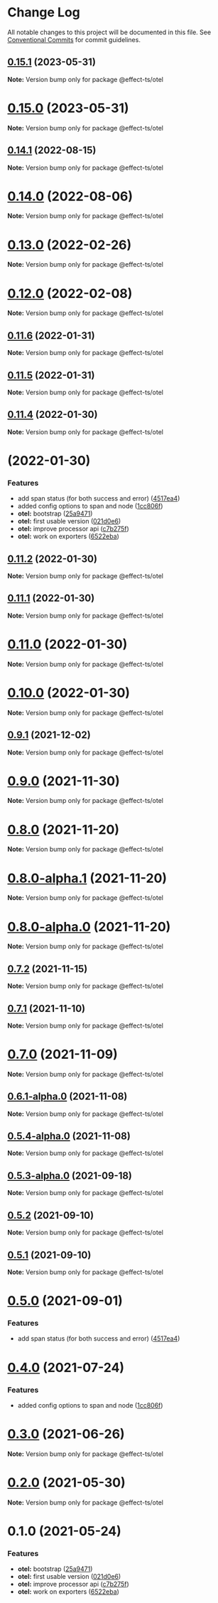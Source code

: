 # Change Log

All notable changes to this project will be documented in this file.
See [Conventional Commits](https://conventionalcommits.org) for commit guidelines.

## [0.15.1](https://github.com/Effect-TS/otel/compare/@effect-ts/otel@0.15.0...@effect-ts/otel@0.15.1) (2023-05-31)

**Note:** Version bump only for package @effect-ts/otel





# [0.15.0](https://github.com/Effect-TS/otel/compare/@effect-ts/otel@0.14.1...@effect-ts/otel@0.15.0) (2023-05-31)

**Note:** Version bump only for package @effect-ts/otel





## [0.14.1](https://github.com/Effect-TS/otel/compare/@effect-ts/otel@0.14.0...@effect-ts/otel@0.14.1) (2022-08-15)

**Note:** Version bump only for package @effect-ts/otel





# [0.14.0](https://github.com/Effect-TS/otel/compare/@effect-ts/otel@0.13.0...@effect-ts/otel@0.14.0) (2022-08-06)

**Note:** Version bump only for package @effect-ts/otel





# [0.13.0](https://github.com/Effect-TS/otel/compare/@effect-ts/otel@0.12.0...@effect-ts/otel@0.13.0) (2022-02-26)

**Note:** Version bump only for package @effect-ts/otel





# [0.12.0](https://github.com/Effect-TS/otel/compare/@effect-ts/otel@0.11.6...@effect-ts/otel@0.12.0) (2022-02-08)

**Note:** Version bump only for package @effect-ts/otel





## [0.11.6](https://github.com/Effect-TS/otel/compare/@effect-ts/otel@0.11.5...@effect-ts/otel@0.11.6) (2022-01-31)

**Note:** Version bump only for package @effect-ts/otel





## [0.11.5](https://github.com/Effect-TS/otel/compare/@effect-ts/otel@0.11.4...@effect-ts/otel@0.11.5) (2022-01-31)

**Note:** Version bump only for package @effect-ts/otel





## [0.11.4](https://github.com/Effect-TS/otel/compare/@effect-ts/otel@0.11.2...@effect-ts/otel@0.11.4) (2022-01-30)

**Note:** Version bump only for package @effect-ts/otel





#  (2022-01-30)


### Features

* add span status (for both success and error) ([4517ea4](https://github.com/Effect-TS/otel/commit/4517ea4f3ff96ec9a5815b1fab0e66ea3d105ebe))
* added config options to span and node ([1cc806f](https://github.com/Effect-TS/otel/commit/1cc806f8a16d779faca32603af7ee3bff5f32b98))
* **otel:** bootstrap ([25a9471](https://github.com/Effect-TS/otel/commit/25a947104563917279c038077060ff924f772fb1))
* **otel:** first usable version ([021d0e6](https://github.com/Effect-TS/otel/commit/021d0e66f8ba4173e1f42057ed2b306c68854982))
* **otel:** improve processor api ([c7b275f](https://github.com/Effect-TS/otel/commit/c7b275f0f000ca60c374ed1046d286a9ed8e6a21))
* **otel:** work on exporters ([6522eba](https://github.com/Effect-TS/otel/commit/6522eba66e71035b53aa96404977f89ff0210028))





## [0.11.2](https://github.com/Effect-TS/otel/compare/@effect-ts/otel@0.11.1...@effect-ts/otel@0.11.2) (2022-01-30)

**Note:** Version bump only for package @effect-ts/otel





## [0.11.1](https://github.com/Effect-TS/otel/compare/@effect-ts/otel@0.11.0...@effect-ts/otel@0.11.1) (2022-01-30)

**Note:** Version bump only for package @effect-ts/otel





# [0.11.0](https://github.com/Effect-TS/otel/compare/@effect-ts/otel@0.9.1...@effect-ts/otel@0.11.0) (2022-01-30)

**Note:** Version bump only for package @effect-ts/otel





# [0.10.0](https://github.com/Effect-TS/otel/compare/@effect-ts/otel@0.9.1...@effect-ts/otel@0.10.0) (2022-01-30)

**Note:** Version bump only for package @effect-ts/otel





## [0.9.1](https://github.com/Effect-TS/otel/compare/@effect-ts/otel@0.9.0...@effect-ts/otel@0.9.1) (2021-12-02)

**Note:** Version bump only for package @effect-ts/otel





# [0.9.0](https://github.com/Effect-TS/otel/compare/@effect-ts/otel@0.8.0...@effect-ts/otel@0.9.0) (2021-11-30)

**Note:** Version bump only for package @effect-ts/otel





# [0.8.0](https://github.com/Effect-TS/otel/compare/@effect-ts/otel@0.7.2...@effect-ts/otel@0.8.0) (2021-11-20)

**Note:** Version bump only for package @effect-ts/otel





# [0.8.0-alpha.1](https://github.com/Effect-TS/otel/compare/@effect-ts/otel@0.9.0-alpha.0...@effect-ts/otel@0.8.0-alpha.1) (2021-11-20)

**Note:** Version bump only for package @effect-ts/otel





# [0.8.0-alpha.0](https://github.com/Effect-TS/otel/compare/@effect-ts/otel@0.7.2...@effect-ts/otel@0.8.0-alpha.0) (2021-11-20)

**Note:** Version bump only for package @effect-ts/otel





## [0.7.2](https://github.com/Effect-TS/otel/compare/@effect-ts/otel@0.7.1...@effect-ts/otel@0.7.2) (2021-11-15)

**Note:** Version bump only for package @effect-ts/otel





## [0.7.1](https://github.com/Effect-TS/otel/compare/@effect-ts/otel@0.7.0...@effect-ts/otel@0.7.1) (2021-11-10)

**Note:** Version bump only for package @effect-ts/otel





# [0.7.0](https://github.com/Effect-TS/otel/compare/@effect-ts/otel@0.6.1-alpha.0...@effect-ts/otel@0.7.0) (2021-11-09)

**Note:** Version bump only for package @effect-ts/otel





## [0.6.1-alpha.0](https://github.com/Effect-TS/otel/compare/@effect-ts/otel@0.5.4-alpha.0...@effect-ts/otel@0.6.1-alpha.0) (2021-11-08)

**Note:** Version bump only for package @effect-ts/otel





## [0.5.4-alpha.0](https://github.com/Effect-TS/otel/compare/@effect-ts/otel@0.5.3-alpha.0...@effect-ts/otel@0.5.4-alpha.0) (2021-11-08)

**Note:** Version bump only for package @effect-ts/otel





## [0.5.3-alpha.0](https://github.com/Effect-TS/otel/compare/@effect-ts/otel@0.5.2...@effect-ts/otel@0.5.3-alpha.0) (2021-09-18)

**Note:** Version bump only for package @effect-ts/otel





## [0.5.2](https://github.com/Effect-TS/otel/compare/@effect-ts/otel@0.5.1...@effect-ts/otel@0.5.2) (2021-09-10)

**Note:** Version bump only for package @effect-ts/otel





## [0.5.1](https://github.com/Effect-TS/otel/compare/@effect-ts/otel@0.5.0...@effect-ts/otel@0.5.1) (2021-09-10)

**Note:** Version bump only for package @effect-ts/otel





# [0.5.0](https://github.com/Effect-TS/otel/compare/@effect-ts/otel@0.4.0...@effect-ts/otel@0.5.0) (2021-09-01)


### Features

* add span status (for both success and error) ([4517ea4](https://github.com/Effect-TS/otel/commit/4517ea4f3ff96ec9a5815b1fab0e66ea3d105ebe))





# [0.4.0](https://github.com/Effect-TS/otel/compare/@effect-ts/otel@0.3.0...@effect-ts/otel@0.4.0) (2021-07-24)


### Features

* added config options to span and node ([1cc806f](https://github.com/Effect-TS/otel/commit/1cc806f8a16d779faca32603af7ee3bff5f32b98))





# [0.3.0](https://github.com/Effect-TS/otel/compare/@effect-ts/otel@0.2.0...@effect-ts/otel@0.3.0) (2021-06-26)

**Note:** Version bump only for package @effect-ts/otel





# [0.2.0](https://github.com/Effect-TS/otel/compare/@effect-ts/otel@0.1.0...@effect-ts/otel@0.2.0) (2021-05-30)

**Note:** Version bump only for package @effect-ts/otel





# 0.1.0 (2021-05-24)


### Features

* **otel:** bootstrap ([25a9471](https://github.com/Effect-TS/otel/commit/25a947104563917279c038077060ff924f772fb1))
* **otel:** first usable version ([021d0e6](https://github.com/Effect-TS/otel/commit/021d0e66f8ba4173e1f42057ed2b306c68854982))
* **otel:** improve processor api ([c7b275f](https://github.com/Effect-TS/otel/commit/c7b275f0f000ca60c374ed1046d286a9ed8e6a21))
* **otel:** work on exporters ([6522eba](https://github.com/Effect-TS/otel/commit/6522eba66e71035b53aa96404977f89ff0210028))
